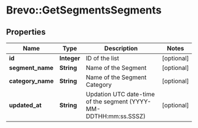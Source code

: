 # Brevo::GetSegmentsSegments

## Properties
Name | Type | Description | Notes
------------ | ------------- | ------------- | -------------
**id** | **Integer** | ID of the list | [optional] 
**segment_name** | **String** | Name of the Segment | [optional] 
**category_name** | **String** | Name of the Segment Category | [optional] 
**updated_at** | **String** | Updation UTC date-time of the segment (YYYY-MM-DDTHH:mm:ss.SSSZ) | [optional] 


